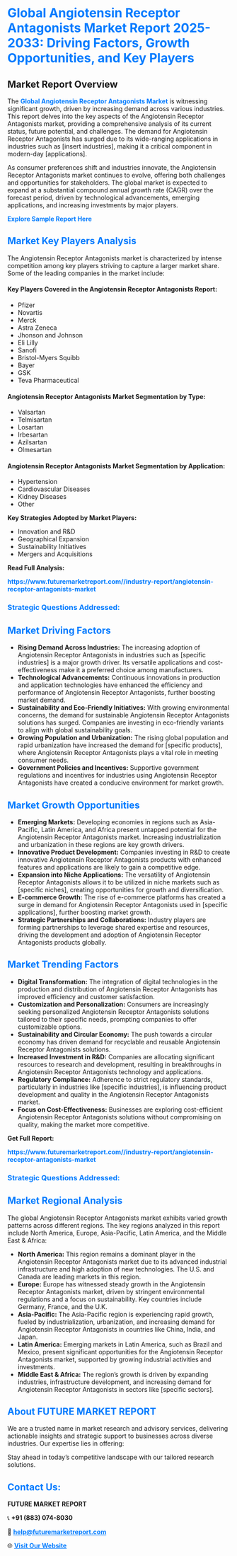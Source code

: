 <h1 style="color: #007BFF;">Global Angiotensin Receptor Antagonists Market Report 2025-2033: Driving Factors, Growth Opportunities, and Key Players</h1>

<section id="overview">
<h2>Market Report Overview</h2>
<p>The <a href="https://www.futuremarketreport.com//industry-report/angiotensin-receptor-antagonists-market" style="color: #007BFF; text-decoration: none;"><strong>Global Angiotensin Receptor Antagonists Market</strong></a> is witnessing significant growth, driven by increasing demand across various industries. This report delves into the key aspects of the Angiotensin Receptor Antagonists market, providing a comprehensive analysis of its current status, future potential, and challenges. The demand for Angiotensin Receptor Antagonists has surged due to its wide-ranging applications in industries such as [insert industries], making it a critical component in modern-day [applications].</p>
<p>As consumer preferences shift and industries innovate, the Angiotensin Receptor Antagonists market continues to evolve, offering both challenges and opportunities for stakeholders. The global market is expected to expand at a substantial compound annual growth rate (CAGR) over the forecast period, driven by technological advancements, emerging applications, and increasing investments by major players.</p>
</section>

<section id="overview">
<p><a href="https://www.futuremarketreport.com//request-sample/reportId=50094" style="color: #007BFF; text-decoration: none;"><strong>Explore Sample Report Here</strong></a></p>
</section>

<section id="key-players">
<h2 style="color: #007BFF;">Market Key Players Analysis</h2>
<p>The Angiotensin Receptor Antagonists market is characterized by intense competition among key players striving to capture a larger market share. Some of the leading companies in the market include:</p>
<h4>Key Players Covered in the Angiotensin Receptor Antagonists Report:</h4>
<ul><li>Pfizer</li><li>Novartis</li><li>Merck</li><li>Astra Zeneca</li><li>Jhonson and Johnson</li><li>Eli Lilly</li><li>Sanofi</li><li>Bristol-Myers Squibb</li><li>Bayer</li><li>GSK</li><li>Teva Pharmaceutical</li></ul>
<h4>Angiotensin Receptor Antagonists Market Segmentation by Type:</h4>
<ul><li>Valsartan</li><li>Telmisartan</li><li>Losartan</li><li>Irbesartan</li><li>Azilsartan</li><li>Olmesartan</li></ul>

<h4>Angiotensin Receptor Antagonists Market Segmentation by Application:</h4>
<ul><li>Hypertension</li><li>Cardiovascular Diseases</li><li>Kidney Diseases</li><li>Other</li></ul>
<p><strong>Key Strategies Adopted by Market Players:</strong></p>
<ul>
<li>Innovation and R&D</li>
<li>Geographical Expansion</li>
<li>Sustainability Initiatives</li>
<li>Mergers and Acquisitions</li>
</ul>
</section>

<section>
<p><strong>Read Full Analysis: </strong></p><a href="https://www.futuremarketreport.com//industry-report/angiotensin-receptor-antagonists-market" style="color: #007BFF; text-decoration: none;"><strong>https://www.futuremarketreport.com//industry-report/angiotensin-receptor-antagonists-market</strong></a>
<h3 style="color: #007BFF;">Strategic Questions Addressed:</h3>
</section>

<section id="driving-factors">
<h2 style="color: #007BFF;">Market Driving Factors</h2>
<ul>
<li><strong>Rising Demand Across Industries:</strong> The increasing adoption of Angiotensin Receptor Antagonists in industries such as [specific industries] is a major growth driver. Its versatile applications and cost-effectiveness make it a preferred choice among manufacturers.</li>
<li><strong>Technological Advancements:</strong> Continuous innovations in production and application technologies have enhanced the efficiency and performance of Angiotensin Receptor Antagonists, further boosting market demand.</li>
<li><strong>Sustainability and Eco-Friendly Initiatives:</strong> With growing environmental concerns, the demand for sustainable Angiotensin Receptor Antagonists solutions has surged. Companies are investing in eco-friendly variants to align with global sustainability goals.</li>
<li><strong>Growing Population and Urbanization:</strong> The rising global population and rapid urbanization have increased the demand for [specific products], where Angiotensin Receptor Antagonists plays a vital role in meeting consumer needs.</li>
<li><strong>Government Policies and Incentives:</strong> Supportive government regulations and incentives for industries using Angiotensin Receptor Antagonists have created a conducive environment for market growth.</li>
</ul>
</section>

<section id="growth-opportunities">
<h2 style="color: #007BFF;">Market Growth Opportunities</h2>
<ul>
<li><strong>Emerging Markets:</strong> Developing economies in regions such as Asia-Pacific, Latin America, and Africa present untapped potential for the Angiotensin Receptor Antagonists market. Increasing industrialization and urbanization in these regions are key growth drivers.</li>
<li><strong>Innovative Product Development:</strong> Companies investing in R&D to create innovative Angiotensin Receptor Antagonists products with enhanced features and applications are likely to gain a competitive edge.</li>
<li><strong>Expansion into Niche Applications:</strong> The versatility of Angiotensin Receptor Antagonists allows it to be utilized in niche markets such as [specific niches], creating opportunities for growth and diversification.</li>
<li><strong>E-commerce Growth:</strong> The rise of e-commerce platforms has created a surge in demand for Angiotensin Receptor Antagonists used in [specific applications], further boosting market growth.</li>
<li><strong>Strategic Partnerships and Collaborations:</strong> Industry players are forming partnerships to leverage shared expertise and resources, driving the development and adoption of Angiotensin Receptor Antagonists products globally.</li>
</ul>
</section>

<section id="trending-factors">
<h2 style="color: #007BFF;">Market Trending Factors</h2>
<ul>
<li><strong>Digital Transformation:</strong> The integration of digital technologies in the production and distribution of Angiotensin Receptor Antagonists has improved efficiency and customer satisfaction.</li>
<li><strong>Customization and Personalization:</strong> Consumers are increasingly seeking personalized Angiotensin Receptor Antagonists solutions tailored to their specific needs, prompting companies to offer customizable options.</li>
<li><strong>Sustainability and Circular Economy:</strong> The push towards a circular economy has driven demand for recyclable and reusable Angiotensin Receptor Antagonists solutions.</li>
<li><strong>Increased Investment in R&D:</strong> Companies are allocating significant resources to research and development, resulting in breakthroughs in Angiotensin Receptor Antagonists technology and applications.</li>
<li><strong>Regulatory Compliance:</strong> Adherence to strict regulatory standards, particularly in industries like [specific industries], is influencing product development and quality in the Angiotensin Receptor Antagonists market.</li>
<li><strong>Focus on Cost-Effectiveness:</strong> Businesses are exploring cost-efficient Angiotensin Receptor Antagonists solutions without compromising on quality, making the market more competitive.</li>
</ul>
</section>

<section>
<p><strong>Get Full Report: </strong></p><a href="https://www.futuremarketreport.com//industry-report/angiotensin-receptor-antagonists-market" style="color: #007BFF; text-decoration: none;"><strong>https://www.futuremarketreport.com//industry-report/angiotensin-receptor-antagonists-market</strong></a>
<h3 style="color: #007BFF;">Strategic Questions Addressed:</h3>
</section>


<section id="regional-analysis">
<h2 style="color: #007BFF;">Market Regional Analysis</h2>
<p>The global Angiotensin Receptor Antagonists market exhibits varied growth patterns across different regions. The key regions analyzed in this report include North America, Europe, Asia-Pacific, Latin America, and the Middle East & Africa:</p>
<ul>
<li><strong>North America:</strong> This region remains a dominant player in the Angiotensin Receptor Antagonists market due to its advanced industrial infrastructure and high adoption of new technologies. The U.S. and Canada are leading markets in this region.</li>
<li><strong>Europe:</strong> Europe has witnessed steady growth in the Angiotensin Receptor Antagonists market, driven by stringent environmental regulations and a focus on sustainability. Key countries include Germany, France, and the U.K.</li>
<li><strong>Asia-Pacific:</strong> The Asia-Pacific region is experiencing rapid growth, fueled by industrialization, urbanization, and increasing demand for Angiotensin Receptor Antagonists in countries like China, India, and Japan.</li>
<li><strong>Latin America:</strong> Emerging markets in Latin America, such as Brazil and Mexico, present significant opportunities for the Angiotensin Receptor Antagonists market, supported by growing industrial activities and investments.</li>
<li><strong>Middle East & Africa:</strong> The region’s growth is driven by expanding industries, infrastructure development, and increasing demand for Angiotensin Receptor Antagonists in sectors like [specific sectors].</li>
</ul>
</section>

<footer>
<h2 style="color: #007BFF;">About FUTURE MARKET REPORT</h2>
<p>We are a trusted name in market research and advisory services, delivering actionable insights and strategic support to businesses across diverse industries. Our expertise lies in offering:</p>

<p>Stay ahead in today’s competitive landscape with our tailored research solutions.</p>

<h2 style="color: #007BFF;">Contact Us:</h2>
<p><strong>FUTURE MARKET REPORT</strong></p>
<p>📞 <strong>+91 (883) 074-8030</strong></p>
<p>📧 <strong><a href="mailto:help@futuremarketreport.com" style="color: #007BFF;">help@futuremarketreport.com</a></strong></p>
<p>🌐 <strong><a href="https://www.futuremarketreport.com/" style="color: #007BFF;">Visit Our Website</a></strong></p>
</footer>